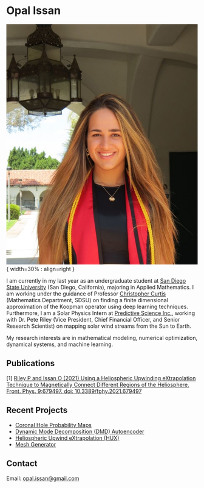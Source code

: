 # Opal Issan

![](images/GradPic2.jpg){ width=30% : align=right }

I am currently in my last year as an undergraduate student at [San Diego State University](https://www.sdsu.edu/) (San Diego, California), majoring in Applied Mathematics. I am working under the guidance of Professor [Christopher Curtis](https://cwcurtis.github.io/) (Mathematics Department, SDSU) on finding a finite dimensional approximation of the Koopman operator using deep learning techniques. 
Furthermore, I am a Solar Physics Intern at [Predictive Science Inc.](https://www.predsci.com/portal/home.php), working with Dr. Pete Riley (Vice President, Chief Financial Officer, and Senior Research Scientist) on mapping solar wind streams from the Sun to Earth. 

My research interests are in mathematical modeling, numerical optimization, dynamical systems, and machine learning.

## Publications 
[1] [Riley P and Issan O (2021) Using a Heliospheric Upwinding eXtrapolation Technique to Magnetically Connect Different Regions of the Heliosphere. Front. Phys. 9:679497. doi: 10.3389/fphy.2021.679497](https://www.frontiersin.org/articles/10.3389/fphy.2021.679497/full?&utm_source=Email_to_authors_&utm_medium=Email&utm_content=T1_11.5e1_author&utm_campaign=Email_publication&field=&journalName=Frontiers_in_Physics&id=679497)

## Recent Projects
- [Coronal Hole Probability Maps](http://www.predsci.com/CHD/)
- [Dynamic Mode Decomposition (DMD) Autoencoder](https://github.com/opaliss/dmd_autoencoder/)
- [Heliospheric Upwind eXtrapolation (HUX)](https://github.com/predsci/HUX)
- [Mesh Generator](https://pypi.org/project/mesh-generator/)


## Contact 
Email: opal.issan@gmail.com

